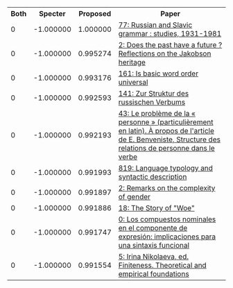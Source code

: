 <html><table><tr>
<th>Both</th>
<th>Specter</th>
<th>Proposed</th>
<th>Paper</th>
</tr>
<tr>
<td>0</td>
<td>-1.000000</td>
<td>1.000000</td>
<td><a href="https://www.semanticscholar.org/paper/a0d18a5ec2447dd12ecc068ba82c417dbfda2c55">77: Russian and Slavic grammar : studies, 1931-1981</a></td>
</tr>
<tr>
<td>0</td>
<td>-1.000000</td>
<td>0.995274</td>
<td><a href="https://www.semanticscholar.org/paper/365273f1ac90ae411435baca83b3f0e15d9a3c1d">2: Does the past have a future ? Reflections on the Jakobson heritage</a></td>
</tr>
<tr>
<td>0</td>
<td>-1.000000</td>
<td>0.993176</td>
<td><a href="https://www.semanticscholar.org/paper/8f8e369b4c7c7889bcbcdfc5b7af2f0a9fdbc898">161: Is basic word order universal</a></td>
</tr>
<tr>
<td>0</td>
<td>-1.000000</td>
<td>0.992593</td>
<td><a href="https://www.semanticscholar.org/paper/c73a5305479c758b11be50c522cedb915b53973a">141: Zur Struktur des russischen Verbums</a></td>
</tr>
<tr>
<td>0</td>
<td>-1.000000</td>
<td>0.992193</td>
<td><a href="https://www.semanticscholar.org/paper/3903c3f5551f552b252dcf68714e91c1bc3830c8">43: Le problème de la « personne » (particulièrement en latin). À propos de l'article de E. Benveniste, Structure des relations de personne dans le verbe</a></td>
</tr>
<tr>
<td>0</td>
<td>-1.000000</td>
<td>0.991993</td>
<td><a href="https://www.semanticscholar.org/paper/8e4cf03861b82160c6dc3fb4c98246f161aba54a">819: Language typology and syntactic description</a></td>
</tr>
<tr>
<td>0</td>
<td>-1.000000</td>
<td>0.991897</td>
<td><a href="https://www.semanticscholar.org/paper/88011af8d52a92602bb5cbb26f8d1996cec5910a">2: Remarks on the complexity of gender</a></td>
</tr>
<tr>
<td>0</td>
<td>-1.000000</td>
<td>0.991886</td>
<td><a href="https://www.semanticscholar.org/paper/92d2e46ddd76e039a19875f8d8f2e7b0012f36ce">18: The Story of "Woe"</a></td>
</tr>
<tr>
<td>0</td>
<td>-1.000000</td>
<td>0.991747</td>
<td><a href="https://www.semanticscholar.org/paper/2c101b72b46219ce4816bfbdb232627c250036f4">0: Los compuestos nominales en el componente de expresión: implicaciones para una sintaxis funcional</a></td>
</tr>
<tr>
<td>0</td>
<td>-1.000000</td>
<td>0.991554</td>
<td><a href="https://www.semanticscholar.org/paper/7e8f652120fe187dbac97bff8913ec4091c9af5d">5: Irina Nikolaeva, ed. Finiteness. Theoretical and empirical foundations</a></td>
</tr>
</table></html>
